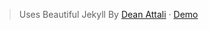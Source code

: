 
> Uses Beautiful Jekyll By [Dean Attali](https://deanattali.com) &middot; [Demo](https://beautifuljekyll.com/)
